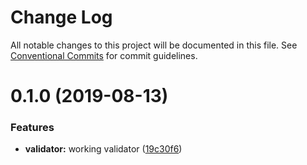 # Change Log

All notable changes to this project will be documented in this file.
See [Conventional Commits](https://conventionalcommits.org) for commit guidelines.

# 0.1.0 (2019-08-13)


### Features

* **validator:** working validator ([19c30f6](https://github.com/express-knex/express-knex/tree/master/packages/validator/commit/19c30f6))

